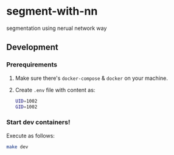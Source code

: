 # segment-with-nn
segmentation using nerual network way

## Development

### Prerequirements
1. Make sure there's `docker-compose` & `docker` on your machine.

2. Create `.env` file with content as:
    ``` bash
    UID=1002
    GID=1002
    ```

### Start dev containers!
Execute as follows:
```bash
make dev
```
